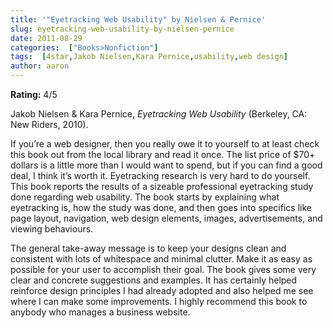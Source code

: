 ```yaml
---
title: '"Eyetracking Web Usability" by Nielsen & Pernice'
slug: eyetracking-web-usability-by-nielsen-pernice
date: 2011-08-29
categories:  ["Books>Nonfiction"]
tags:  [4star,Jakob Nielsen,Kara Pernice,usability,web design]
author: aaron
---
```


**Rating:** 4/5

Jakob Nielsen & Kara Pernice, *Eyetracking Web Usability* (Berkeley, CA: New Riders, 2010).

If you’re a web designer, then you really owe it to yourself to at least check this book out from the local library and read it once. The list price of $70+ dollars is a little more than I would want to spend, but if you can find a good deal, I think it’s worth it. Eyetracking research is very hard to do yourself. This book reports the results of a sizeable professional eyetracking study done regarding web usability. The book starts by explaining what eyetracking is, how the study was done, and then goes into specifics like page layout, navigation, web design elements, images, advertisements, and viewing behaviours.

The general take-away message is to keep your designs clean and consistent with lots of whitespace and minimal clutter. Make it as easy as possible for your user to accomplish their goal. The book gives some very clear and concrete suggestions and examples. It has certainly helped reinforce design principles I had already adopted and also helped me see where I can make some improvements. I highly recommend this book to anybody who manages a business website.
